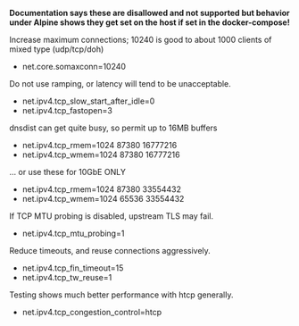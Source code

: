 **Documentation says these are disallowed and not supported but behavior under Alpine shows they get set on the host if set in the docker-compose!**

Increase maximum connections; 10240 is good to about 1000 clients of mixed type (udp/tcp/doh)
* net.core.somaxconn=10240

Do not use ramping, or latency will tend to be unacceptable.
* net.ipv4.tcp_slow_start_after_idle=0
* net.ipv4.tcp_fastopen=3

dnsdist can get quite busy, so permit up to 16MB buffers
* net.ipv4.tcp_rmem=1024 87380 16777216
* net.ipv4.tcp_wmem=1024 87380 16777216

... or use these for 10GbE ONLY
* net.ipv4.tcp_rmem=1024 87380 33554432 
* net.ipv4.tcp_wmem=1024 65536 33554432

If TCP MTU probing is disabled, upstream TLS may fail.
* net.ipv4.tcp_mtu_probing=1

Reduce timeouts, and reuse connections aggressively.
* net.ipv4.tcp_fin_timeout=15
* net.ipv4.tcp_tw_reuse=1

Testing shows much better performance with htcp generally.
* net.ipv4.tcp_congestion_control=htcp
